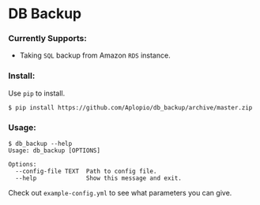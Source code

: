 DB Backup
====

### Currently Supports:
- Taking `SQL` backup from Amazon `RDS` instance.

### Install:
Use `pip` to install.
```shell
$ pip install https://github.com/Aplopio/db_backup/archive/master.zip
```

### Usage:

```shell
$ db_backup --help
Usage: db_backup [OPTIONS]

Options:
  --config-file TEXT  Path to config file.
  --help              Show this message and exit.
```

Check out `example-config.yml` to see what parameters you can give.
